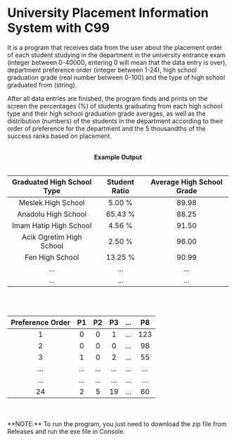 # University Placement Information System with C99

It is a program that receives data from the user about the placement order of each student studying in the department in the university entrance exam (integer between 0-40000, entering 0 will mean that the data entry is over), department preference order (integer between 1-24), high school graduation grade (real number between 0-100) and the type of high school graduated from (string). 

After all data entries are finished, the program finds and prints on the screen the percentages (%) of students graduating from each high school type and their high school graduation grade averages, as well as the distribution (numbers) of the students in the department according to their order of preference for the department and the 5 thousandths of the success ranks based on placement.
<br>
<br>
<div align = "center">
  
**Example Output**
<br>
<br>

| Graduated High School Type | Student Ratio | Average High School Grade |
|:--------------------------:|:-------------:|:-------------------------:|
|     Meslek High School     |     5.00 %    |           89.98           |
|     Anadolu High School    |    65.43 %    |           88.25           |
|   Imam Hatip High School   |     4.56 %    |           91.50           |
|  Acik Ogretim High School  |     2.50 %    |           96.00           |
|       Fen High School      |    13.25 %    |           90.99           |
|             ...            |      ...      |            ...            |
|             ...            |      ...      |            ...            |

<br>
<br>

| Preference Order |  P1 |  P2 |  P3 | ... |  P8 |
|:----------------:|:---:|:---:|:---:|:---:|:---:|
|         1        |  0  |  0  |  1  | ... | 123 |
|         2        |  0  |  0  |  0  | ... |  98 |
|         3        |  1  |  0  |  2  | ... |  55 |
|        ...       | ... | ... | ... | ... | ... |
|        ...       | ... | ... | ... | ... | ... |
|        24        |  2  |  5  |  19 | ... |  60 |

</div>
<br>
<br>
**NOTE:** To run the program, you just need to download the zip file from Releases and run the exe file in Console.
